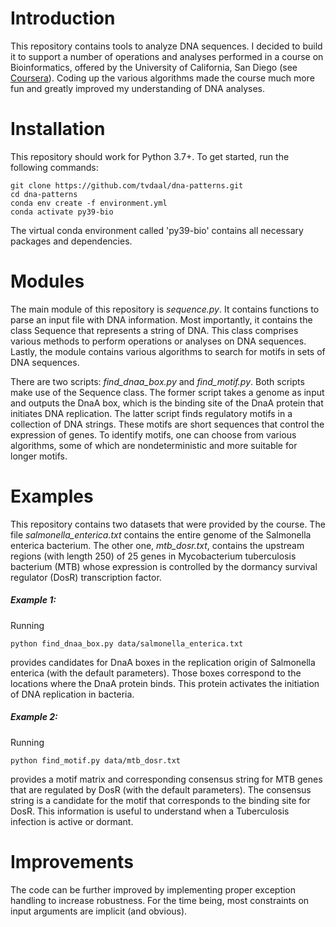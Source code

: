 # Introduction
This repository contains tools to analyze DNA sequences. I decided to build it to support a number of operations and analyses performed in a course on Bioinformatics, offered by the University of California, San Diego
(see [Coursera](https://www.coursera.org/learn/dna-analysis)). Coding up the various algorithms made the course much more fun and greatly improved my understanding of DNA analyses.

# Installation
This repository should work for Python 3.7+. To get started, run the following commands:

```
git clone https://github.com/tvdaal/dna-patterns.git
cd dna-patterns
conda env create -f environment.yml
conda activate py39-bio
```

The virtual conda environment called 'py39-bio' contains all necessary packages and dependencies.

# Modules
The main module of this repository is *sequence.py*. It contains functions to parse an input file with DNA information. Most importantly, it contains the class Sequence that represents a string of DNA. This class comprises various methods to perform operations or analyses on DNA sequences. Lastly, the module contains various algorithms to search for motifs in sets of DNA sequences.

There are two scripts: *find\_dnaa_box.py* and *find_motif.py*. Both scripts make use of the Sequence class. The former script takes a genome as input and outputs the DnaA box, which is the binding site of the DnaA protein that initiates DNA replication. The latter script finds regulatory motifs in a collection of DNA strings. These motifs are short sequences that control the expression of genes. To identify motifs, one can choose from various algorithms, some of which are nondeterministic and more suitable for longer motifs.

# Examples
This repository contains two datasets that were provided by the course. The file *salmonella_enterica.txt* contains the entire genome of the Salmonella enterica bacterium. The other one, *mtb_dosr.txt*, contains the upstream regions (with length 250) of 25 genes in Mycobacterium tuberculosis bacterium (MTB) whose expression is controlled by the dormancy survival regulator (DosR) transcription factor.

##### Example 1:
Running

```
python find_dnaa_box.py data/salmonella_enterica.txt
```

provides candidates for DnaA boxes in the replication origin of Salmonella enterica (with the default parameters). Those boxes correspond to the locations where the DnaA protein binds. This protein activates the initiation of DNA
replication in bacteria.

##### Example 2:
Running

```
python find_motif.py data/mtb_dosr.txt
```

provides a motif matrix and corresponding consensus string for MTB genes that are regulated by DosR (with the default parameters). The consensus string is a candidate for the motif that corresponds to the binding site for DosR. This information is useful to understand when a Tuberculosis infection is active or dormant.

# Improvements
The code can be further improved by implementing proper exception handling to increase robustness. For the time being, most constraints on input arguments are implicit (and obvious).
